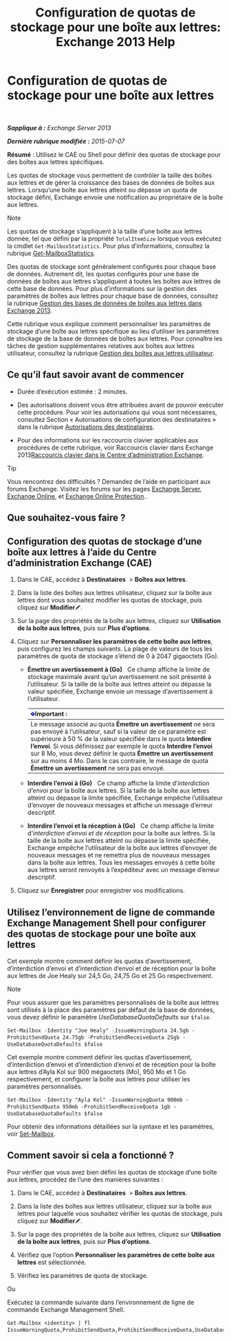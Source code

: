﻿---
title: 'Configuration de quotas de stockage pour une boîte aux lettres: Exchange 2013 Help'
TOCTitle: Configuration de quotas de stockage pour une boîte aux lettres
ms:assetid: 5f5fe292-c80e-4a0b-b3e6-e193ea5171d0
ms:mtpsurl: https://technet.microsoft.com/fr-fr/library/Aa998353(v=EXCHG.150)
ms:contentKeyID: 50555400
ms.date: 04/24/2018
mtps_version: v=EXCHG.150
ms.translationtype: HT
---

# Configuration de quotas de stockage pour une boîte aux lettres

 

_**Sapplique à :** Exchange Server 2013_

_**Dernière rubrique modifiée :** 2015-07-07_

**Résumé** : Utilisez le CAE ou Shell pour définir des quotas de stockage pour des boîtes aux lettres spécifiques.

Les quotas de stockage vous permettent de contrôler la taille des boîtes aux lettres et de gérer la croissance des bases de données de boîtes aux lettres. Lorsqu’une boîte aux lettres atteint ou dépasse un quota de stockage défini, Exchange envoie une notification au propriétaire de la boîte aux lettres.

> [!NOTE]
> Les quotas de stockage s’appliquent à la taille d’une boîte aux lettres donnée, tel que défini par la propriété <code>TotalItemSize</code> lorsque vous exécutez la cmdlet <code>Get-MailboxStatistics</code>. Pour plus d’informations, consultez la rubrique <a href="https://technet.microsoft.com/fr-fr/library/bb124612(v=exchg.150)">Get-MailboxStatistics</a>.


Des quotas de stockage sont généralement configurés pour chaque base de données. Autrement dit, les quotas configurés pour une base de données de boîtes aux lettres s’appliquent à toutes les boîtes aux lettres de cette base de données. Pour plus d’informations sur la gestion des paramètres de boîtes aux lettres pour chaque base de données, consultez la rubrique [Gestion des bases de données de boîtes aux lettres dans Exchange 2013](manage-mailbox-databases-in-exchange-2013-exchange-2013-help.md).

Cette rubrique vous explique comment personnaliser les paramètres de stockage d’une boîte aux lettres spécifique au lieu d’utiliser les paramètres de stockage de la base de données de boîtes aux lettres. Pour connaître les tâches de gestion supplémentaires relatives aux boîtes aux lettres utilisateur, consultez la rubrique [Gestion des boîtes aux lettres utilisateur](manage-user-mailboxes-exchange-2013-help.md).

## Ce qu’il faut savoir avant de commencer

  - Durée d’exécution estimée : 2 minutes.

  - Des autorisations doivent vous être attribuées avant de pouvoir exécuter cette procédure. Pour voir les autorisations qui vous sont nécessaires, consultez Section « Autorisations de configuration des destinataires » dans la rubrique [Autorisations des destinataires](recipients-permissions-exchange-2013-help.md).

  - Pour des informations sur les raccourcis clavier applicables aux procédures de cette rubrique, voir Raccourcis clavier dans Exchange 2013[Raccourcis clavier dans le Centre d’administration Exchange](keyboard-shortcuts-in-the-exchange-admin-center-exchange-online-protection-help.md).

> [!TIP]
> Vous rencontrez des difficultés ? Demandez de l’aide en participant aux forums Exchange. Visitez les forums sur les pages <a href="https://go.microsoft.com/fwlink/p/?linkid=60612">Exchange Server</a>, <a href="https://go.microsoft.com/fwlink/p/?linkid=267542">Exchange Online</a>, et <a href="https://go.microsoft.com/fwlink/p/?linkid=285351">Exchange Online Protection</a>..


## Que souhaitez-vous faire ?

## Configuration des quotas de stockage d’une boîte aux lettres à l’aide du Centre d’administration Exchange (CAE)

1.  Dans le CAE, accédez à **Destinataires**  \> **Boîtes aux lettres**.

2.  Dans la liste des boîtes aux lettres utilisateur, cliquez sur la boîte aux lettres dont vous souhaitez modifier les quotas de stockage, puis cliquez sur **Modifier**![Icône Modifier](images/Bb124582.6f53ccb2-1f13-4c02-bea0-30690e6ea71d(EXCHG.150).gif "Icône Modifier").

3.  Sur la page des propriétés de la boîte aux lettres, cliquez sur **Utilisation de la boîte aux lettres**, puis sur **Plus d’options**.

4.  Cliquez sur **Personnaliser les paramètres de cette boîte aux lettres**, puis configurez les champs suivants. La plage de valeurs de tous les paramètres de quota de stockage s’étend de 0 à 2047 gigaoctets (Go).
    
      - **Émettre un avertissement à (Go)**   Ce champ affiche la limite de stockage maximale avant qu’un avertissement ne soit présenté à l’utilisateur. Si la taille de la boîte aux lettres atteint ou dépasse la valeur spécifiée, Exchange envoie un message d’avertissement à l’utilisateur.
        
        <table>
        <thead>
        <tr class="header">
        <th><img src="images/JJ159813.important(EXCHG.150).gif" title="Important" alt="Important" />Important :</th>
        </tr>
        </thead>
        <tbody>
        <tr class="odd">
        <td>Le message associé au quota <strong>Émettre un avertissement</strong> ne sera pas envoyé à l’utilisateur, sauf si la valeur de ce paramètre est supérieure à 50 % de la valeur spécifiée dans le quota <strong>Interdire l’envoi</strong>. Si vous définissez par exemple le quota <strong>Interdire l’envoi</strong> sur 8 Mo, vous devez définir le quota <strong>Émettre un avertissement</strong> sur au moins 4 Mo. Dans le cas contraire, le message de quota <strong>Émettre un avertissement</strong> ne sera pas envoyé.</td>
        </tr>
        </tbody>
        </table>
    
      - **Interdire l’envoi à (Go)**   Ce champ affiche la limite d’*interdiction d’envoi* pour la boîte aux lettres. Si la taille de la boîte aux lettres atteint ou dépasse la limite spécifiée, Exchange empêche l’utilisateur d’envoyer de nouveaux messages et affiche un message d’erreur descriptif.
    
      - **Interdire l’envoi et la réception à (Go)**   Ce champ affiche la limite d’*interdiction d’envoi et de réception* pour la boîte aux lettres. Si la taille de la boîte aux lettres atteint ou dépasse la limite spécifiée, Exchange empêche l’utilisateur de la boîte aux lettres d’envoyer de nouveaux messages et ne remettra plus de nouveaux messages dans la boîte aux lettres. Tous les messages envoyés à cette boîte aux lettres seront renvoyés à l’expéditeur avec un message d’erreur descriptif.

5.  Cliquez sur **Enregistrer** pour enregistrer vos modifications.

## Utilisez l’environnement de ligne de commande Exchange Management Shell pour configurer des quotas de stockage pour une boîte aux lettres

Cet exemple montre comment définir les quotas d’avertissement, d’interdiction d’envoi et d’interdiction d’envoi et de réception pour la boîte aux lettres de Joe Healy sur 24,5 Go, 24,75 Go et 25 Go respectivement.

> [!NOTE]
> Pour vous assurer que les paramètres personnalisés de la boîte aux lettres sont utilisés à la place des paramètres par défaut de la base de données, vous devez définir le paramètre <em>UseDatabaseQuotaDefaults</em> sur <code>$false</code>.


    Set-Mailbox -Identity "Joe Healy" -IssueWarningQuota 24.5gb -ProhibitSendQuota 24.75gb -ProhibitSendReceiveQuota 25gb -UseDatabaseQuotaDefaults $false

Cet exemple montre comment définir les quotas d’avertissement, d’interdiction d’envoi et d’interdiction d’envoi et de réception pour la boîte aux lettres d’Ayla Kol sur 900 mégaoctets (Mo), 950 Mo et 1 Go respectivement, et configurer la boîte aux lettres pour utiliser les paramètres personnalisés.

    Set-Mailbox -Identity "Ayla Kol" -IssueWarningQuota 900mb -ProhibitSendQuota 950mb -ProhibitSendReceiveQuota 1gb -UseDatabaseQuotaDefaults $false

Pour obtenir des informations détaillées sur la syntaxe et les paramètres, voir [Set-Mailbox](https://technet.microsoft.com/fr-fr/library/bb123981\(v=exchg.150\)).

## Comment savoir si cela a fonctionné ?

Pour vérifier que vous avez bien défini les quotas de stockage d’une boîte aux lettres, procédez de l’une des manières suivantes :

1.  Dans le CAE, accédez à **Destinataires**  \> **Boîtes aux lettres**.

2.  Dans la liste des boîtes aux lettres utilisateur, cliquez sur la boîte aux lettres pour laquelle vous souhaitez vérifier les quotas de stockage, puis cliquez sur **Modifier**![Icône Modifier](images/Bb124582.6f53ccb2-1f13-4c02-bea0-30690e6ea71d(EXCHG.150).gif "Icône Modifier").

3.  Sur la page des propriétés de la boîte aux lettres, cliquez sur **Utilisation de la boîte aux lettres**, puis sur **Plus d’options**.

4.  Vérifiez que l’option **Personnaliser les paramètres de cette boîte aux lettres** est sélectionnée.

5.  Vérifiez les paramètres de quota de stockage.

Ou

Exécutez la commande suivante dans l’environnement de ligne de commande Exchange Management Shell.

    Get-Mailbox <identity> | fl IssueWarningQuota,ProhibitSendQuota,ProhibitSendReceiveQuota,UseDatabaseQuotaDefaults


